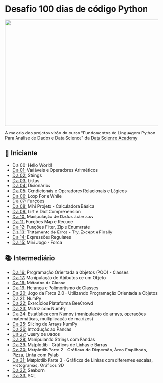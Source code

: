 # Desafio 100 dias de código Python

<img src="https://raw.githubusercontent.com/cat-milk/Anime-Girls-Holding-Programming-Books/refs/heads/master/Python/kagome_with_python.jpg" width = "520" height = "350"/>

A maioria dos projetos virão do curso "Fundamentos de Linguagem Python Para Análise de Dados e Data Science" da [Data Science Academy](https://www.datascienceacademy.com.br/course/fundamentos-de-linguagem-python-para-analise-de-dados-e-data-science)

## 🔰 Iniciante 
- [Dia 00:](https://github.com/Carolkisaki/Desafio---100-dias-de-codigo-Python/tree/main/dia00) Hello World!
- [Dia 01:](https://github.com/Carolkisaki/Desafio---100-dias-de-codigo-Python/tree/main/dia01) Variáveis e Operadores Aritméticos
- [Dia 02:](https://github.com/Carolkisaki/Desafio---100-dias-de-codigo-Python/tree/main/dia02) Strings
- [Dia 03:](https://github.com/Carolkisaki/Desafio---100-dias-de-codigo-Python/tree/main/dia03) Listas
- [Dia 04:](https://github.com/Carolkisaki/Desafio---100-dias-de-codigo-Python/tree/main/dia04) Dicionários
- [Dia 05:](https://github.com/Carolkisaki/Desafio---100-dias-de-codigo-Python/tree/main/dia05) Condicionais e Operadores Relacionais e Lógicos
- [Dia 06:](https://github.com/Carolkisaki/Desafio---100-dias-de-codigo-Python/tree/main/dia06) Loop For e While
- [Dia 07:](https://github.com/Carolkisaki/Desafio---100-dias-de-codigo-Python/tree/main/dia07) Funções
- [Dia 08:](https://github.com/Carolkisaki/Desafio---100-dias-de-codigo-Python/tree/main/dia08) Mini Projeto - Calculadora Básica
- [Dia 09:](https://github.com/Carolkisaki/Desafio---100-dias-de-codigo-Python/tree/main/dia09) List e Dict Comprehension
- [Dia 10:](https://github.com/Carolkisaki/Desafio---100-dias-de-codigo-Python/tree/main/dia10) Manipulação de Dados .txt e .csv
- [Dia 11:](https://github.com/Carolkisaki/Desafio---100-dias-de-codigo-Python/tree/main/dia11) Funções Map e Reduce
- [Dia 12:](https://github.com/Carolkisaki/Desafio---100-dias-de-codigo-Python/tree/main/dia12) Funções Filter, Zip e Enumerate
- [Dia 13:](https://github.com/Carolkisaki/Desafio---100-dias-de-codigo-Python/tree/main/dia13) Tratamento de Erros - Try, Except e Finally
- [Dia 14:](https://github.com/Carolkisaki/Desafio---100-dias-de-codigo-Python/tree/main/dia14) Expressões Regulares
- [Dia 15:](https://github.com/Carolkisaki/Desafio---100-dias-de-codigo-Python/tree/main/dia15) Mini Jogo - Forca
## 📚 Intermediário
- [Dia 16:](https://github.com/Carolkisaki/Desafio---100-dias-de-codigo-Python/tree/main/dia16) Programação Orientada a Objetos (POO) - Classes
- [Dia 17:](https://github.com/Carolkisaki/Desafio---100-dias-de-codigo-Python/tree/main/dia17) Manipulação de Atributos de um Objeto
- [Dia 18:](https://github.com/Carolkisaki/Desafio---100-dias-de-codigo-Python/tree/main/dia18) Métodos de Classe
- [Dia 19:](https://github.com/Carolkisaki/Desafio---100-dias-de-codigo-Python/tree/main/dia19) Herança e Polimorfismo de Classes
- [Dia 20:](https://github.com/Carolkisaki/Desafio---100-dias-de-codigo-Python/tree/main/dia20) Jogo da Forca 2.0 - Utilizando Programação Orientada a Objetos
- [Dia 21:](https://github.com/Carolkisaki/Desafio---100-dias-de-codigo-Python/tree/main/dia21) NumPy
- [Dia 22:](https://github.com/Carolkisaki/Desafio---100-dias-de-codigo-Python/tree/main/dia22) Exercícios Plataforma BeeCrowd
- [Dia 23:](https://github.com/Carolkisaki/Desafio---100-dias-de-codigo-Python/tree/main/dia23) Matriz com NumPy
- [Dia 24:](https://github.com/Carolkisaki/Desafio---100-dias-de-codigo-Python/tree/main/dia24) Estatística com Numpy (manipulação de arrays, operações matemáticas, multiplicação de matrizes)
- [Dia 25:](https://github.com/Carolkisaki/Desafio---100-dias-de-codigo-Python/tree/main/dia25) Slicing de Arrays NumPy
- [Dia 26:](https://github.com/Carolkisaki/Desafio---100-dias-de-codigo-Python/tree/main/dia26) Introdução ao Pandas
- [Dia 27:](https://github.com/Carolkisaki/Desafio---100-dias-de-codigo-Python/tree/main/dia27) Query de Dados
- [Dia 28:](https://github.com/Carolkisaki/Desafio---100-dias-de-codigo-Python/tree/main/dia28) Manipulando Strings com Pandas
- [Dia 29:](https://github.com/Carolkisaki/Desafio---100-dias-de-codigo-Python/tree/main/dia29) Matplotlib - Gráficos de Linhas e Barras
- [Dia 30:](https://github.com/Carolkisaki/Desafio---100-dias-de-codigo-Python/tree/main/dia30) Matplotlib Parte 2 - Gráficos de Dispersão, Área Empilhada, Pizza, Linha com Pylab
- [Dia 31:](https://github.com/Carolkisaki/Desafio---100-dias-de-codigo-Python/tree/main/dia31) Matplotlib Parte 3 - Gráficos de Linhas com diferentes escalas, Histogramas, Gráficos 3D
- [Dia 32:](https://github.com/Carolkisaki/Desafio---100-dias-de-codigo-Python/tree/main/dia32) Seaborn
- [Dia 33:](https://github.com/Carolkisaki/Desafio---100-dias-de-codigo-Python/tree/main/dia33) SQL
